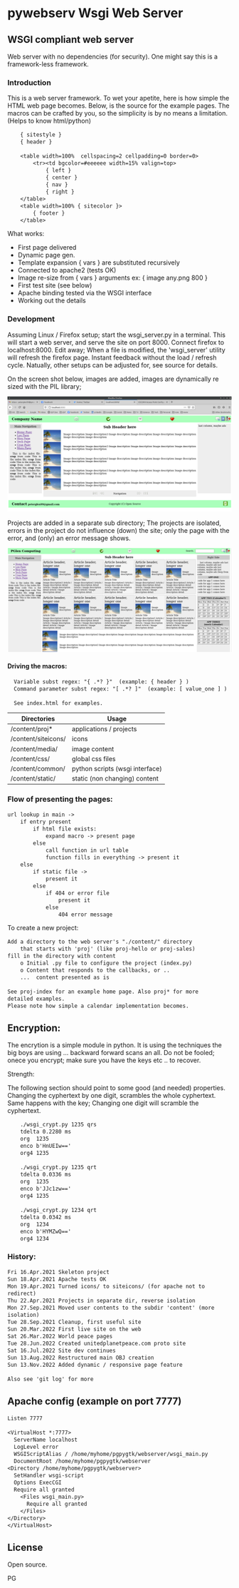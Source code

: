 # pywebserv Wsgi Web Server

## WSGI compliant web server

 Web server with no dependencies (for security). One might say this is a framework-less framework.

###  Introduction

 This is a web server framework. To wet your apetite, here is how simple the
HTML web page becomes. Below, is the source for the example pages. The macros can be crafted
by you, so the simplicity is by no means a limitation.  (Helps to know html/python)

        { sitestyle }
        { header }

        <table width=100%  cellspacing=2 cellpadding=0 border=0>
            <tr><td bgcolor=#eeeeee width=15% valign=top>
                { left }
                { center }
                { nav }
                { right }
        </table>
        <table width=100% { sitecolor }>
            { footer }
        </table>

  What works:

   * First page delivered
   * Dynamic page gen.
   * Template expansion { vars } are substituted recursively
   * Connected to apache2 (tests OK)
   * Image re-size from { vars } arguments ex: { image any.png 800 }
   * First test site (see below)
   * Apache binding tested via the WSGI interface
   * Working out the details

### Development

   Assuming Linux / Firefox setup; start the wsgi_server.py in a terminal. This will
   start a web server, and serve the site on port 8000. Connect firefox to localhost:8000.
   Edit away; When a file is modified, the 'wsgi_server' utility will refresh
   the firefox page. Instant feedback without the load / refresh cycle. Natually, other
   setups can be adjusted for, see source for details.

 On the screen shot below, images are added, images are dynamically re sized with the PIL
 library;

  ![screen shot of image processing](content/siteicons/next_step.png)

 Projects are added in a separate sub directory;
 The projects are isolated, errors in the project do not influence (down) the site;
 only the page with the error, and (only) an error message shows.

  ![screen shot of project and tiles processing](content/siteicons/tiles.png)

#### Driving the macros:

      Variable subst regex: "{ .*? }"  (example: { header } )
      Command parameter subst regex: "[ .*? ]"  (example: [ value_one ] )

      See index.html for examples.

| Directories          | Usage                    |
|  --------------------|--------------------------|
|  /content/proj*      |  applications / projects |
|  /content/siteicons/ |  icons                   |
|  /content/media/     |  image content           |
|  /content/css/       |  global css files        |
|  /content/common/    |  python scripts (wsgi interface) |
|  /content/static/    |  static (non changing) content |

### Flow of presenting the pages:

    url lookup in main ->
        if entry present
            if html file exists:
                expand macro -> present page
            else
                call function in url table
                function fills in everything -> present it
        else
            if static file ->
                present it
            else
                if 404 or error file
                    present it
                else
                    404 error message

 To create a new project:

    Add a directory to the web server's "./content/" directory
        that starts with 'proj' (like proj-hello or proj-sales)
    fill in the directory with content
        o Initial .py file to configure the project (index.py)
        o Content that responds to the callbacks, or ..
		...  content presented as is

    See proj-index for an example home page. Also proj* for more
    detailed examples.
    Please note how simple a calendar implementation becomes.

 ## Encryption:

 The encrytion is a simple module in python. It is using the
 techniques the big boys are using ... backward forward scans an all.
 Do not be fooled; onece you encrypt; make sure you have the
 keys etc .. to recover.

 Strength:

  The following section should point to some good (and needed) properties.
 Changing the cyphertext by one digit, scrambles the whole cyphertext.
 Same happens with the key; Changing one digit will scramble the cyphertext.

        ./wsgi_crypt.py 1235 qrs
        tdelta 0.2280 ms
        org  1235
        enco b'HnUEIw=='
        org4 1235

        ./wsgi_crypt.py 1235 qrt
        tdelta 0.0336 ms
        org  1235
        enco b'JJc1zw=='
        org4 1235

        ./wsgi_crypt.py 1234 qrt
        tdelta 0.0342 ms
        org  1234
        enco b'HYMZwQ=='
        org4 1234


### History:

    Fri 16.Apr.2021 Skeleton project
    Sun 18.Apr.2021 Apache tests OK
    Mon 19.Apr.2021 Turned icons/ to siteicons/ (for apache not to redirect)
    Thu 22.Apr.2021 Projects in separate dir, reverse isolation
    Mon 27.Sep.2021 Moved user contents to the subdir 'content' (more isolation)
    Tue 28.Sep.2021 Cleanup, first useful site
    Sun 20.Mar.2022 First live site on the web
    Sat 26.Mar.2022 World peace pages
    Tue 28.Jun.2022 Created unitedplanetpeace.com proto site
    Sat 16.Jul.2022 Site dev continues
    Sun 13.Aug.2022 Restructured main OBJ creation
    Sun 13.Nov.2022 Added dynamic / responsive page feature

    Also see 'git log' for more

## Apache config (example on port 7777)

	Listen 7777

	<VirtualHost *:7777>
	  ServerName localhost
	  LogLevel error
	  WSGIScriptAlias / /home/myhome/pgpygtk/webserver/wsgi_main.py
	  DocumentRoot /home/myhome/pgpygtk/webserver
	<Directory /home/myhome/pgpygtk/webserver>
	  SetHandler wsgi-script
	  Options ExecCGI
	  Require all granted
	    <Files wsgi_main.py>
	      Require all granted
	    </Files>
	</Directory>
	</VirtualHost>

## License

 Open source.

 PG
